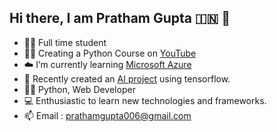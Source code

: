 ## Hi there, I am Pratham Gupta :india:	 👋 

<!--
**PrathamGupta06/PrathamGupta06** is a ✨ _special_ ✨ repository because its `README.md` (this file) appears on your GitHub profile.

Here are some ideas to get you started:


-->
- 🧑‍🎓 Full time student
- 👨‍🏫 Creating a Python Course on [YouTube](https://www.youtube.com/watch?v=onDUZV80SLg&list=PLQLg0LH_bIIENmmR2YtrqV1ELTxU5GbiX)
- ☁️ I’m currently learning [Microsoft Azure](https://docs.microsoft.com/en-us/learn/certifications/exams/az-900)
- 👯 Recently created an [AI project](https://github.com/PrathamGupta06/Forest-Fire-Detection-Using-Tensorflow) using tensorflow.
- 👨‍💻 Python, Web Developer
- 💻 Enthusiastic to learn new technologies and frameworks.
- 📫 Email : prathamgupta006@gmail.com
